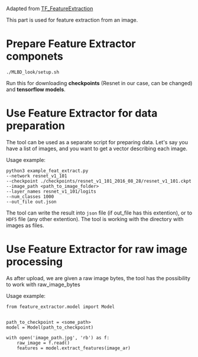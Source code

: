 Adapted from [TF_FeatureExtraction](https://github.com/tomrunia/TF_FeatureExtraction)

This part is used for feature extraction from an image.

# Prepare Feature Extractor componets

```
./MLBD_look/setup.sh
```

Run this for downloading **checkpoints** (Resnet in our case, can be changed) and **tensorflow models**.

# Use Feature Extractor for data preparation

The tool can be used as a separate script for preparing data. Let's say you have a list of images, and you want to get a vector describing each image. 

Usage example:
```
python3 example_feat_extract.py 
--network resnet_v1_101 
--checkpoint ./checkpoints/resnet_v1_101_2016_08_28/resnet_v1_101.ckpt 
--image_path <path_to_image_folder> 
--layer_names resnet_v1_101/logits 
--num_classes 1000 
--out_file out.json
```

The tool can write the result into `json` file (if out_file has this extention), or to `HDF5` file (any other extention).
The tool is working with the directory with images as files. 

# Use Feature Extractor for raw image processing

As after upload, we are given a raw image bytes, the tool has the possibility to work with raw_image_bytes 

Usage example:
```
from feature_extractor.model import Model


path_to_checkpoint = <some_path>
model = Model(path_to_checkpoint)

with open('image_path.jpg', 'rb') as f:
    raw_image = f.read()
    features = model.extract_features(image_ar)
```
